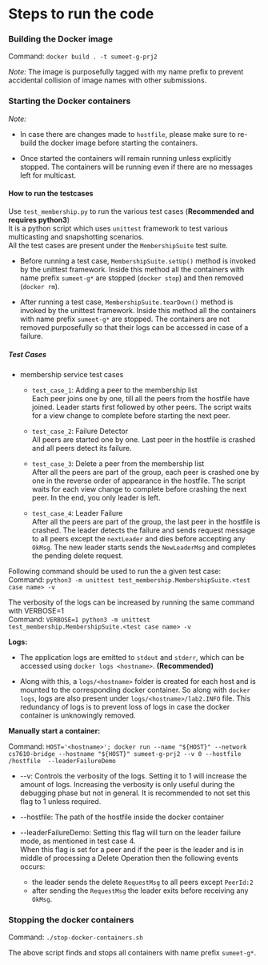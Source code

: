 # Steps to run the code

### Building the Docker image
Command: `docker build . -t sumeet-g-prj2`

*Note:* The image is purposefully tagged with my name prefix to prevent accidental collision of image names with other
submissions.

### Starting the Docker containers
*Note:*
- In case there are changes made to `hostfile`, please make sure to re-build the docker image before
starting the containers.

- Once started the containers will remain running unless explicitly stopped. The containers will be running even if
there are no messages left for multicast.


#### How to run the testcases
Use `test_membership.py` to run the various test cases (**Recommended and requires python3**) <br/>
It is a python script which uses `unittest` framework to test various multicasting and snapshotting scenarios. <br/>
All the test cases are present under the `MembershipSuite` test suite.
- Before running a test case, `MembershipSuite.setUp()` method is invoked by the unittest framework.
Inside this method all the containers with name prefix `sumeet-g*` are stopped (`docker stop`) and then removed
(`docker rm`).

- After running a test case, `MembershipSuite.tearDown()` method is invoked by the unittest framework.
Inside this method all the containers with name prefix `sumeet-g*` are stopped. The containers are not removed
purposefully so that their logs can be accessed in case of a failure.

##### Test Cases
- membership service test cases
    - `test_case_1`: Adding a peer to the membership list<br/>
    Each peer joins one by one, till all the peers from the hostfile have joined.
    Leader starts first followed by other peers. The script waits for a view change to complete before starting
    the next peer.

    - `test_case_2`: Failure Detector <br/>
    All peers are started one by one. Last peer in the hostfile is crashed and all peers detect its failure.

    - `test_case_3`: Delete a peer from the membership list <br/>
    After all the peers are part of the group, each peer is crashed one by one in the reverse
    order of appearance in the hostfile. The script waits for each view change to complete before crashing
    the next peer. In the end, you only leader is left.

    - `test_case_4`: Leader Failure <br/>
    After all the peers are part of the group, the last peer in the hostfile is crashed. The leader
    detects the failure and sends request message to all peers except the `nextLeader` and dies before accepting any
    `OkMsg`. The new leader starts sends the `NewLeaderMsg` and completes the pending delete request.

Following command should be used to run the a given test case: <br/>
Command: `python3 -m unittest test_membership.MembershipSuite.<test case name> -v` <br/>

The verbosity of the logs can be increased by running the same command with VERBOSE=1 <br/>
Command: `VERBOSE=1 python3 -m unittest test_membership.MembershipSuite.<test case name> -v` <br/>

**Logs:**
- The application logs are emitted to `stdout` and `stderr`, which can be accessed using `docker logs <hostname>`.
**(Recommended)**

- Along with this, a `logs/<hostname>` folder is created for each host and is mounted to the corresponding docker container.
So along with `docker logs`, logs are also present under `logs/<hostname>/lab2.INFO` file.
This redundancy of logs is to prevent loss of logs in case the docker container is unknowingly removed.

**Manually start a container:**
 
Command: `HOST='<hostname>'; docker run --name "${HOST}" --network cs7610-bridge --hostname "${HOST}" sumeet-g-prj2 --v 0 --hostfile /hostfile  --leaderFailureDemo`
- --v: Controls the verbosity of the logs. Setting it to 1 will increase the amount of logs.
Increasing the verbosity is only useful during the debugging phase but not in general.
It is recommended to not set this flag to 1 unless required.

- --hostfile: The path of the hostfile inside the docker container

- --leaderFailureDemo: Setting this flag will turn on the leader failure mode, as mentioned in test case 4.<br/>
When this flag is set for a peer and if the peer is the leader and is in middle of processing a Delete Operation then the
following events occurs:
    - the leader sends the delete `RequestMsg` to all peers except `PeerId:2`
    - after sending the `RequestMsg` the leader exits before receiving any `OkMsg`.

### Stopping the docker containers
Command: `./stop-docker-containers.sh`

The above script finds and stops all containers with name prefix `sumeet-g*`.